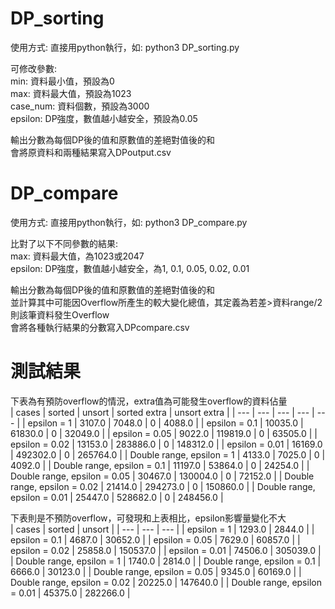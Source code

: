 # DP_sorting
使用方式: 直接用python執行，如: python3 DP_sorting.py

可修改參數:  
  min: 資料最小值，預設為0  
  max: 資料最大值，預設為1023  
  case_num: 資料個數，預設為3000  
  epsilon: DP強度，數值越小越安全，預設為0.05

輸出分數為每個DP後的值和原數值的差絕對值後的和  
會將原資料和兩種結果寫入DPoutput.csv


# DP_compare
使用方式: 直接用python執行，如: python3 DP_compare.py

比對了以下不同參數的結果:  
  max: 資料最大值，為1023或2047  
  epsilon: DP強度，數值越小越安全，為1, 0.1, 0.05, 0.02, 0.01

輸出分數為每個DP後的值和原數值的差絕對值後的和  
並計算其中可能因Overflow所產生的較大變化總值，其定義為若差>資料range/2則該筆資料發生Overflow  
會將各種執行結果的分數寫入DPcompare.csv

# 測試結果  
下表為有預防overflow的情況，extra值為可能發生overflow的資料佔量  
| cases | sorted | unsort | sorted extra | unsort extra |
| --- | --- | --- | --- | --- |
| epsilon = 1 | 3107.0 | 7048.0 | 0 | 4088.0 |
| epsilon = 0.1 | 10035.0 | 61830.0 | 0 | 32049.0 |
| epsilon = 0.05 | 9022.0 | 119819.0 | 0 | 63505.0 |
| epsilon = 0.02 | 13153.0 | 283886.0 | 0 | 148312.0 |
| epsilon = 0.01 | 16169.0 | 492302.0 | 0 | 265764.0 |
| Double range, epsilon = 1 | 4133.0 | 7025.0 | 0 | 4092.0 |
| Double range, epsilon = 0.1 | 11197.0 | 53864.0 | 0 | 24254.0 |
| Double range, epsilon = 0.05 | 30467.0 | 130004.0 | 0 | 72152.0 |
| Double range, epsilon = 0.02 | 21414.0 | 294273.0 | 0 | 150860.0 |
| Double range, epsilon = 0.01 | 25447.0 | 528682.0 | 0 | 248456.0 |

下表則是不預防overflow，可發現和上表相比，epsilon影響量變化不大  
| cases | sorted | unsort |
| --- | --- | --- |
| epsilon = 1 | 1293.0 | 2844.0 |
| epsilon = 0.1 | 4687.0 | 30652.0 |
| epsilon = 0.05 | 7629.0 | 60857.0 |
| epsilon = 0.02 | 25858.0 | 150537.0 |
| epsilon = 0.01 | 74506.0 | 305039.0 |
| Double range, epsilon = 1 | 1740.0 | 2814.0 |
| Double range, epsilon = 0.1 | 6666.0 | 30123.0 |
| Double range, epsilon = 0.05 | 9345.0 | 60169.0 |
| Double range, epsilon = 0.02 | 20225.0 | 147640.0 |
| Double range, epsilon = 0.01 | 45375.0 | 282266.0 |

